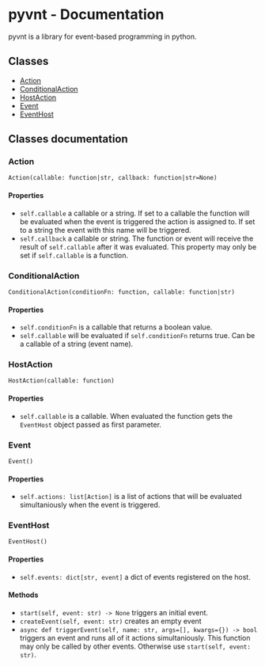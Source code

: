 # pyvnt - Documentation
pyvnt is a library for event-based programming in python.


## Classes
- [Action](#action)
- [ConditionalAction](#conditionalaction)
- [HostAction](#hostaction)
- [Event](#event)
- [EventHost](#eventhost)

## Classes documentation
### Action
`Action(callable: function|str, callback: function|str=None)`  
#### Properties
- `self.callable` a callable or a string. If set to a callable the function will be evaluated when the event is triggered the action is assigned to. If set to a string the event with this name will be triggered.
- `self.callback` a callable or string. The function or event will receive the result of `self.callable` after it was evaluated. This property may only be set if `self.callable` is a function.

### ConditionalAction
`ConditionalAction(conditionFn: function, callable: function|str)`  
#### Properties
- `self.conditionFn` is a callable that returns a boolean value.
- `self.callable` will be evaluated if `self.conditionFn` returns true. Can be a callable of a string (event name).

### HostAction
`HostAction(callable: function)`  
#### Properties
- `self.callable` is a callable. When evaluated the function gets the `EventHost` object passed as first parameter.

### Event
`Event()`  
#### Properties
- `self.actions: list[Action]` is a list of actions that will be evaluated simultaniously when the event is triggered.

### EventHost
`EventHost()`  
#### Properties
- `self.events: dict[str, event]` a dict of events registered on the host.

#### Methods
- `start(self, event: str) -> None` triggers an initial event.
- `createEvent(self, event: str)` creates an empty event
- `async def triggerEvent(self, name: str, args=[], kwargs={}) -> bool` triggers an event and runs all of it actions simultaniously. This function may only be called by other events. Otherwise use `start(self, event: str)`.